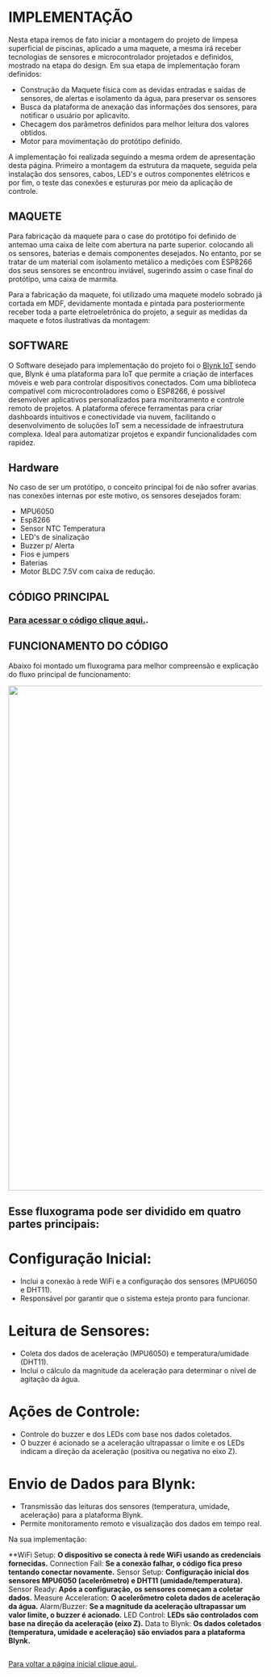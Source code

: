 # IMPLEMENTAÇÃO

Nesta etapa iremos de fato iniciar a montagem do projeto de limpesa superficial de piscinas, aplicado a uma maquete, a mesma irá receber tecnologias de sensores e microcontrolador projetados e definidos, mostrado na etapa do design.
Em sua etapa de implementação foram definidos:
* Construção da Maquete física com as devidas entradas e saídas de sensores, de alertas e isolamento da água, para preservar os sensores
* Busca da plataforma de anexação das informações dos sensores, para notificar o usuário por aplicavito.
* Checagem dos parâmetros definidos para melhor leitura dos valores obtidos.
* Motor para movimentação do protótipo definido.



 A implementação foi realizada seguindo a mesma ordem de apresentação desta página. Primeiro a montagem da estrutura da maquete, seguida pela instalação dos sensores, cabos, LED's e outros componentes elétricos e por fim, o teste das conexões e estururas por meio da aplicação de controle.


## MAQUETE
  Para fabricação da maquete para o case do protótipo foi definido de antemao uma caixa de leite com abertura na parte superior. colocando ali os sensores, baterias e demais componentes desejados.
 No entanto, por se tratar de um material com isolamento metálico a medições com ESP8266 dos seus sensores se encontrou inviável, sugerindo assim o case final do protótipo, uma caixa de marmita.

Para a fabricação da maquete, foi utilizado uma maquete modelo sobrado já cortada em MDF, devidamente montada e pintada para posteriormente receber toda a parte eletroeletrônica do projeto, a seguir as medidas da maquete e fotos ilustrativas da montagem:

## SOFTWARE
O Software desejado para implementação do projeto foi o [Blynk IoT](https://blynk.io/) sendo que, Blynk é uma plataforma para IoT que permite a criação de interfaces móveis e web para controlar dispositivos conectados. 
Com uma biblioteca compatível com microcontroladores como o ESP8266, é possível desenvolver aplicativos personalizados para monitoramento e controle remoto de projetos. 
A plataforma oferece ferramentas para criar dashboards intuitivos e conectividade via nuvem, facilitando o desenvolvimento de soluções IoT sem a necessidade de infraestrutura complexa. 
Ideal para automatizar projetos e expandir funcionalidades com rapidez.


## Hardware

No caso de ser um protótipo, o conceito principal foi de não sofrer avarias nas conexões internas por este motivo, os sensores desejados foram:
* MPU6050
* Esp8266
* Sensor NTC Temperatura
* LED's de sinalização
* Buzzer p/ Alerta
* Fios e jumpers
* Baterias
* Motor BLDC 7.5V com caixa de redução.


## CÓDIGO PRINCIPAL
### [Para acessar o código clique aqui.](https://github.com/lirahc/PI3-IFSC-2024-1/blob/main/Limpador_Ninbus200/PI3_LIRA/src/main.cpp).

## FUNCIONAMENTO DO CÓDIGO

Abaixo foi montado um fluxograma para melhor compreensão e explicação do fluxo principal de funcionamento:

<img src="./Imagens/FLUXOGRAMA DE FUNCIONAMENTO DO CÓDIGO.pdf_page_1.jpg" width="1000">

## Esse fluxograma pode ser dividido em quatro partes principais:

# Configuração Inicial:

* Inclui a conexão à rede WiFi e a configuração dos sensores (MPU6050 e DHT11).
* Responsável por garantir que o sistema esteja pronto para funcionar.

# Leitura de Sensores:
* Coleta dos dados de aceleração (MPU6050) e temperatura/umidade (DHT11).
* Inclui o cálculo da magnitude da aceleração para determinar o nível de agitação da água.

# Ações de Controle:
* Controle do buzzer e dos LEDs com base nos dados coletados.
* O buzzer é acionado se a aceleração ultrapassar o limite e os LEDs indicam a direção da aceleração (positiva ou negativa no eixo Z).

# Envio de Dados para Blynk:
* Transmissão das leituras dos sensores (temperatura, umidade, aceleração) para a plataforma Blynk.
* Permite monitoramento remoto e visualização dos dados em tempo real.

Na sua implementação:


**WiFi Setup: **O dispositivo se conecta à rede WiFi usando as credenciais fornecidas.**
Connection Fail: **Se a conexão falhar, o código fica preso tentando conectar novamente.**
Sensor Setup: **Configuração inicial dos sensores MPU6050 (acelerômetro) e DHT11 (umidade/temperatura).**
Sensor Ready: **Após a configuração, os sensores começam a coletar dados.**
Measure Acceleration: **O acelerômetro coleta dados de aceleração da água.**
Alarm/Buzzer: **Se a magnitude da aceleração ultrapassar um valor limite, o buzzer é acionado.**
LED Control: **LEDs são controlados com base na direção da aceleração (eixo Z).**
Data to Blynk: **Os dados coletados (temperatura, umidade e aceleração) são enviados para a plataforma Blynk.**


## 

[Para voltar a página inicial clique aqui.](https://github.com/lirahc/PI3-IFSC-2024-1/blob/main/Limpador_Ninbus200/PI3_LIRA).
